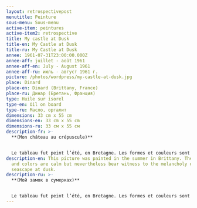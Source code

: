 ```yaml
---
layout: retrospectivepost
menutitle: Peinture
sous-menu: Sous-menu
active-item: peintures
active-item2: retrospective
title: My castle at Dusk
title-en: My Castle at Dusk
title-ru: My Castle at Dusk
annee: 1961-07-31T23:00:00.000Z
annee-aff: juillet - août 1961
annee-aff-en: July - August 1961
annee-aff-ru: июль - август 1961 г.
picture: /photos/wordpress/my-castle-at-dusk.jpg
place: Dinard
place-en: Dinard (Brittany, France)
place-ru: Динар (Бретань, Франция)
type: Huile sur isorel
type-en: Oil on board
type-ru: Масло, оргалит
dimensions: 33 cm x 55 cm
dimensions-en: 33 cm x 55 cm
dimensions-ru: 33 см x 55 см
description-fr: >-
  **(Mon château au crépuscule)**


  Le tableau fut peint l’été, en Bretagne. Les formes et couleurs sont apaisées mais témoignent néanmoins de la mélancolie du paysage crépusculaire marin.
description-en: This picture was painted in the summer in Brittany. The shapes
  and colors are calm but nevertheless bear witness to the melancholy of the
  seascape at dusk.
description-ru: >-
  **(Мой замок в сумерках)**


  Le tableau fut peint l’été, en Bretagne. Les formes et couleurs sont apaisées mais témoignent néanmoins de la mélancolie du paysage crépusculaire marin.
---
```

